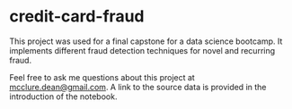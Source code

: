 # credit-card-fraud

This project was used for a final capstone for a data science bootcamp. It implements different fraud detection techniques for novel and recurring fraud.

Feel free to ask me questions about this project at mcclure.dean@gmail.com. A link to the source data is provided in the introduction of the notebook.
